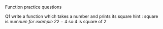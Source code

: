 Function practice questions

Q1 write a function which takes a number and prints its square hint : square is num*num
for example  2*2 = 4 so  4 is square of 2